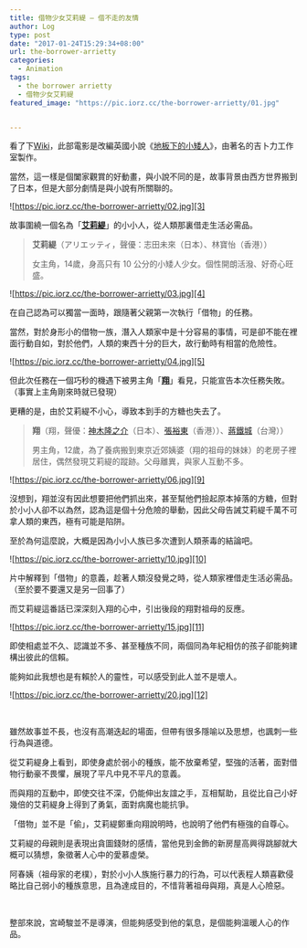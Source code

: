 ```yaml
---
title: 借物少女艾莉緹 – 借不走的友情
author: Log
type: post
date: "2017-01-24T15:29:34+08:00"
url: the-borrower-arrietty
categories: 
  - Animation
tags: 
  - the borrower arrietty
  - 借物少女艾莉緹
featured_image: "https://pic.iorz.cc/the-borrower-arrietty/01.jpg"


---
```


看了下[Wiki][1]，此部電影是改編英國小說《[地板下的小矮人][2]》，由著名的吉卜力工作室製作。

當然，這一樣是個闔家觀賞的好動畫，與小說不同的是，故事背景由西方世界搬到了日本，但是大部分劇情是與小說有所關聯的。

<!--more-->

![https://pic.iorz.cc/the-borrower-arrietty/02.jpg][3]

故事圍繞一個名為「<span style="text-decoration: underline;"><strong>艾莉緹</strong></span>」的小小人，從人類那裏借走生活必需品。

> **艾莉緹**（アリエッティ，聲優：志田未來（日本）、林寶怡（香港））
> 
> 女主角，14歲，身高只有 10 公分的小矮人少女。個性開朗活潑、好奇心旺盛。

![https://pic.iorz.cc/the-borrower-arrietty/03.jpg][4]

在自己認為可以獨當一面時，跟隨著父親第一次執行「借物」的任務。

當然，對於身形小的借物一族，潛入人類家中是十分容易的事情，可是卻不能在裡面行動自如，對於他們，人類的東西十分的巨大，故行動時有相當的危險性。

![https://pic.iorz.cc/the-borrower-arrietty/04.jpg][5]

但此次任務在一個巧秒的機遇下被男主角「<span style="text-decoration: underline;"><strong>翔</strong></span>」看見，只能宣告本次任務失敗。（事實上主角剛來時就已發現）

更糟的是，由於艾莉緹不小心，導致本到手的方糖也失去了。

> **翔**（翔，聲優：[神木隆之介][6]（日本）、[張裕東][7]（香港））、[蔣鐵城][8]（台灣））
> 
> 男主角，12歲，為了養病搬到東京近郊姨婆（翔的祖母的妹妹）的老房子裡居住，偶然發現艾莉緹的蹤跡。父母離異，與家人互動不多。

![https://pic.iorz.cc/the-borrower-arrietty/06.jpg][9]

沒想到，翔並沒有因此想要把他們抓出來，甚至幫他們撿起原本掉落的方糖，但對於小小人卻不以為然，認為這是個十分危險的舉動，因此父母告誡艾莉緹千萬不可拿人類的東西，極有可能是陷阱。

至於為何這麼說，大概是因為小小人族已多次遭到人類荼毒的結論吧。

![https://pic.iorz.cc/the-borrower-arrietty/10.jpg][10]

片中解釋到「借物」的意義，趁著人類沒發覺之時，從人類家裡借走生活必需品。（至於要不要還又是另一回事了）

而艾莉緹這番話已深深刻入翔的心中，引出後段的翔對祖母的反應。

![https://pic.iorz.cc/the-borrower-arrietty/15.jpg][11]

即使相處並不久、認識並不多、甚至種族不同，兩個同為年紀相仿的孩子卻能夠建構出彼此的信賴。

能夠如此我想也是有賴於人的靈性，可以感受到此人並不是壞人。

![https://pic.iorz.cc/the-borrower-arrietty/20.jpg][12]

&nbsp;

雖然故事並不長，也沒有高潮迭起的場面，但帶有很多隱喻以及思想，也諷刺一些行為與道德。

從艾莉緹身上看到，即使身處於弱小的種族，能不放棄希望，堅強的活著，面對借物行動豪不畏懼，展現了平凡中見不平凡的意義。

而與翔的互動中，即使交往不深，仍能伸出友誼之手，互相幫助，且從比自己小好幾倍的艾莉緹身上得到了勇氣，面對病魔也能抗爭。

「借物」並不是「偷」，艾莉緹鄭重向翔說明時，也說明了他們有極強的自尊心。

艾莉緹的母親則是表現出貪圖錢財的感情，當他見到金飾的新房屋高興得跳腳就大概可以猜想，象徵著人心中的愛慕虛榮。

阿春姨（祖母家的老樸），對於小小人族施行暴力的行為，可以代表程人類喜歡侵略比自己弱小的種族意思，且為達成目的，不惜背著祖母與翔，真是人心險惡。

&nbsp;

整部來說，宮崎駿並不是導演，但能夠感受到他的氣息，是個能夠溫暖人心的作品。

&nbsp;

 [1]: http://go.iorz.cc/pKJvIL "借物少女"
 [2]: http://go.iorz.cc/qGAIcu "地板下的小矮人"
 [3]: https://pic.iorz.cc/the-borrower-arrietty/02.jpg
 [4]: https://pic.iorz.cc/the-borrower-arrietty/03.jpg
 [5]: https://pic.iorz.cc/the-borrower-arrietty/04.jpg
 [6]: http://zh.wikipedia.org/wiki/%E7%A5%9E%E6%9C%A8%E9%9A%86%E4%B9%8B%E4%BB%8B "神木隆之介"
 [7]: http://zh.wikipedia.org/wiki/%E5%BC%B5%E8%A3%95%E6%9D%B1 "張裕東"
 [8]: http://zh.wikipedia.org/wiki/%E8%94%A3%E9%90%B5%E5%9F%8E "蔣鐵城"
 [9]: https://pic.iorz.cc/the-borrower-arrietty/06.jpg
 [10]: https://pic.iorz.cc/the-borrower-arrietty/10.jpg
 [11]: https://pic.iorz.cc/the-borrower-arrietty/15.jpg
 [12]: https://pic.iorz.cc/the-borrower-arrietty/20.jpg